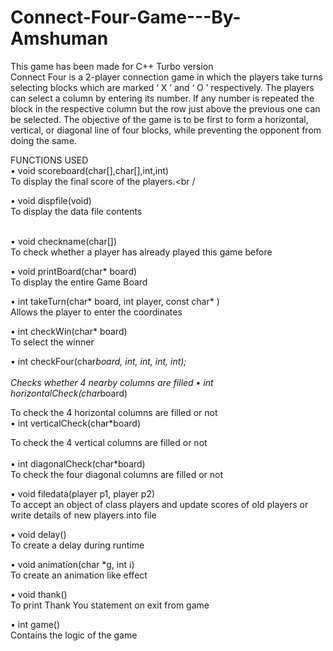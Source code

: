 # Connect-Four-Game---By-Amshuman

This game has been made for C++ Turbo version<br />
Connect Four is a 2-player connection game in which the players take turns selecting blocks which are marked ‘ X ’ and ‘ O ’ respectively. The players can select a column by entering its number. If any number is repeated the block in the respective column but the row just above the previous one can be selected. The objective of the game is to be first to form a horizontal, vertical, or diagonal line of four blocks, while preventing the opponent from doing the same.

FUNCTIONS USED<br />
•	void scoreboard(char[],char[],int,int)                                         
 To display the final score of the players.<br /

•	void dispfile(void)                                                                           
To display the data file contents<br /><br />

•	void checkname(char[])                                                                 
To check whether a player has already played this game before<br />

•	void printBoard(char* board)                                                        
To display the entire Game Board<br />

•	int takeTurn(char* board, int player, const char* )                  
Allows the player to enter the coordinates<br />

•	int checkWin(char* board)                                                                
To select the winner<br />

•	int checkFour(char*board, int, int, int, int);
<br />
<br />
Checks whether 4 nearby columns are filled
•	int horizontalCheck(char*board) 

To check the 4 horizontal columns are filled or not<br />
•	int verticalCheck(char*board) 

 To check the 4 vertical columns are filled or not<br />
<br />
•	int diagonalCheck(char*board)                                                          
To check the four diagonal columns are filled or not<br />

•	void filedata(player p1, player p2)                                                
To accept an object of class players and update scores of old players or write details of new players into file <br />

•	void delay()                                                                                       
To create a delay during runtime<br />

•	void animation(char *g, int i)                                                      
To create an animation like effect<br />

•	void thank()                                                                                     
To print Thank You statement on exit from game <br />

•	int game()                                                                            
Contains the logic of the game<br />
<br />
